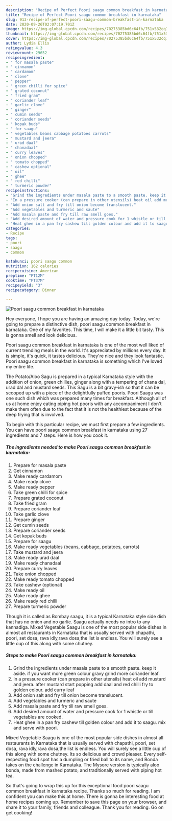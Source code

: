 ```yaml
---
description: "Recipe of Perfect Poori saagu common breakfast in karnataka"
title: "Recipe of Perfect Poori saagu common breakfast in karnataka"
slug: 913-recipe-of-perfect-poori-saagu-common-breakfast-in-karnataka
date: 2020-09-26T02:07:19.701Z
image: https://img-global.cpcdn.com/recipes/70275385bd6c64fb/751x532cq70/poori-saagu-common-breakfast-in-karnataka-recipe-main-photo.jpg
thumbnail: https://img-global.cpcdn.com/recipes/70275385bd6c64fb/751x532cq70/poori-saagu-common-breakfast-in-karnataka-recipe-main-photo.jpg
cover: https://img-global.cpcdn.com/recipes/70275385bd6c64fb/751x532cq70/poori-saagu-common-breakfast-in-karnataka-recipe-main-photo.jpg
author: Lydia Ellis
ratingvalue: 4.3
reviewcount: 29652
recipeingredient:
- " for masala paste"
- " cinnamon"
- " cardamom"
- " clove"
- " pepper"
- " green chilli for spice"
- " grated coconut"
- " fried gram"
- " coriander leaf"
- " garlic clove"
- " ginger"
- " cumin seeds"
- " coriander seeds"
- " kopak buds"
- " for saagu"
- " vegetables beans cabbage potatoes carrots"
- " mustard and jeera"
- " urad daal"
- " chanadaal"
- " curry leaves"
- " onion chopped"
- " tomato chopped"
- " cashew optional"
- " oil"
- " ghee"
- " red chilli"
- " turmeric powder"
recipeinstructions:
- "Grind the ingredients under masala paste to a smooth paste. keep it aside. if you want more green colour gravy grind more coriander leaf."
- "In a pressure cooker (can prepare in other utensils) heat oil add mustard and jeera. after mustard start popping add daal and red chilli fry to golden colour. add curry leaf"
- "Add onion salt and fry till onion become translucent."
- "Add vegetables and turmeric and saute"
- "Add masala paste and fry till raw smell goes."
- "Add desired amount of water and pressure cook for 1 whistle or till vegetables are cooked."
- "Heat ghee in a pan fry cashew till golden colour and add it to saagu. mix and serve with poori."
categories:
- Recipe
tags:
- poori
- saagu
- common

katakunci: poori saagu common 
nutrition: 162 calories
recipecuisine: American
preptime: "PT12M"
cooktime: "PT37M"
recipeyield: "3"
recipecategory: Dinner

---
```



![Poori saagu common breakfast in karnataka](https://img-global.cpcdn.com/recipes/70275385bd6c64fb/751x532cq70/poori-saagu-common-breakfast-in-karnataka-recipe-main-photo.jpg)

Hey everyone, I hope you are having an amazing day today. Today, we're going to prepare a distinctive dish, poori saagu common breakfast in karnataka. One of my favorites. This time, I will make it a little bit tasty. This is gonna smell and look delicious.

Poori saagu common breakfast in karnataka is one of the most well liked of current trending meals in the world. It's appreciated by millions every day. It is simple, it's quick, it tastes delicious. They're nice and they look fantastic. Poori saagu common breakfast in karnataka is something which I've loved my entire life.

The Potato/Aloo Sagu is prepared in a typical Karnataka style with the addition of onion, green chillies, ginger along with a tempering of chana dal, urad dal and mustard seeds. This Sagu is a bit gravy-ish so that it can be scooped up with a piece of the delightfully puffed pooris. Poori Saagu was one such dish which was prepared many times for breakfast. Although all of us at home enjoy eating piping hot pooris with any accompaniment I don&#39;t make them often due to the fact that it is not the healthiest because of the deep frying that is involved.


To begin with this particular recipe, we must first prepare a few ingredients. You can have poori saagu common breakfast in karnataka using 27 ingredients and 7 steps. Here is how you cook it.

<!--inarticleads1-->

##### The ingredients needed to make Poori saagu common breakfast in karnataka:

1. Prepare  for masala paste
1. Get  cinnamon
1. Make ready  cardamom
1. Make ready  clove
1. Make ready  pepper
1. Take  green chilli for spice
1. Prepare  grated coconut
1. Take  fried gram
1. Prepare  coriander leaf
1. Take  garlic clove
1. Prepare  ginger
1. Get  cumin seeds
1. Prepare  coriander seeds
1. Get  kopak buds
1. Prepare  for saagu
1. Make ready  vegetables (beans, cabbage, potatoes, carrots)
1. Take  mustard and jeera
1. Make ready  urad daal
1. Make ready  chanadaal
1. Prepare  curry leaves
1. Take  onion chopped
1. Make ready  tomato chopped
1. Take  cashew (optional)
1. Make ready  oil
1. Make ready  ghee
1. Make ready  red chilli
1. Prepare  turmeric powder


Though it is called as Bombay saagu, it is a typical Karnataka style side dish that has no onion and no garlic. Saagu actually needs no intro to any kannadiga. Mixed Vegetable Saagu is one of the most popular side dishes in almost all restaurants in Karnataka that is usually served with chapathi, poori, set dosa, rava idly,rava dosa,the list is endless. You will surely see a little cup of this along with some chutney. 

<!--inarticleads2-->

##### Steps to make Poori saagu common breakfast in karnataka:

1. Grind the ingredients under masala paste to a smooth paste. keep it aside. if you want more green colour gravy grind more coriander leaf.
1. In a pressure cooker (can prepare in other utensils) heat oil add mustard and jeera. after mustard start popping add daal and red chilli fry to golden colour. add curry leaf
1. Add onion salt and fry till onion become translucent.
1. Add vegetables and turmeric and saute
1. Add masala paste and fry till raw smell goes.
1. Add desired amount of water and pressure cook for 1 whistle or till vegetables are cooked.
1. Heat ghee in a pan fry cashew till golden colour and add it to saagu. mix and serve with poori.


Mixed Vegetable Saagu is one of the most popular side dishes in almost all restaurants in Karnataka that is usually served with chapathi, poori, set dosa, rava idly,rava dosa,the list is endless. You will surely see a little cup of this along with some chutney. Its so delicious and crowd pleaser. Every self-respecting food spot has a dumpling or fried ball to its name, and Bonda takes on the challenge in Karnataka. The Mysore version is typically aloo bonda, made from mashed potato, and traditionally served with piping hot tea. 

So that's going to wrap this up for this exceptional food poori saagu common breakfast in karnataka recipe. Thanks so much for reading. I am confident you can make this at home. There is gonna be interesting food at home recipes coming up. Remember to save this page on your browser, and share it to your family, friends and colleague. Thank you for reading. Go on get cooking!
